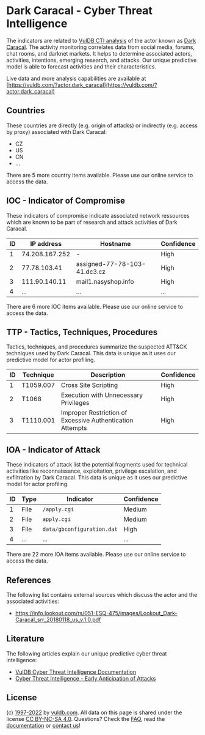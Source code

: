 # Dark Caracal - Cyber Threat Intelligence

The indicators are related to [VulDB CTI analysis](https://vuldb.com/?kb.cti) of the actor known as [Dark Caracal](https://vuldb.com/?actor.dark_caracal). The activity monitoring correlates data from social media, forums, chat rooms, and darknet markets. It helps to determine associated actors, activities, intentions, emerging research, and attacks. Our unique predictive model is able to forecast activities and their characteristics.

Live data and more analysis capabilities are available at [https://vuldb.com/?actor.dark_caracal](https://vuldb.com/?actor.dark_caracal)

## Countries

These countries are directly (e.g. origin of attacks) or indirectly (e.g. access by proxy) associated with Dark Caracal:

* CZ
* US
* CN
* ...

There are 5 more country items available. Please use our online service to access the data.

## IOC - Indicator of Compromise

These indicators of compromise indicate associated network ressources which are known to be part of research and attack activities of Dark Caracal.

ID | IP address | Hostname | Confidence
-- | ---------- | -------- | ----------
1 | 74.208.167.252 | - | High
2 | 77.78.103.41 | assigned-77-78-103-41.dc3.cz | High
3 | 111.90.140.11 | mail1.nasyshop.info | High
4 | ... | ... | ...

There are 6 more IOC items available. Please use our online service to access the data.

## TTP - Tactics, Techniques, Procedures

Tactics, techniques, and procedures summarize the suspected ATT&CK techniques used by Dark Caracal. This data is unique as it uses our predictive model for actor profiling.

ID | Technique | Description | Confidence
-- | --------- | ----------- | ----------
1 | T1059.007 | Cross Site Scripting | High
2 | T1068 | Execution with Unnecessary Privileges | High
3 | T1110.001 | Improper Restriction of Excessive Authentication Attempts | High

## IOA - Indicator of Attack

These indicators of attack list the potential fragments used for technical activities like reconnaissance, exploitation, privilege escalation, and exfiltration by Dark Caracal. This data is unique as it uses our predictive model for actor profiling.

ID | Type | Indicator | Confidence
-- | ---- | --------- | ----------
1 | File | `/apply.cgi` | Medium
2 | File | `apply.cgi` | Medium
3 | File | `data/gbconfiguration.dat` | High
4 | ... | ... | ...

There are 22 more IOA items available. Please use our online service to access the data.

## References

The following list contains external sources which discuss the actor and the associated activities:

* https://info.lookout.com/rs/051-ESQ-475/images/Lookout_Dark-Caracal_srr_20180118_us_v.1.0.pdf

## Literature

The following articles explain our unique predictive cyber threat intelligence:

* [VulDB Cyber Threat Intelligence Documentation](https://vuldb.com/?kb.cti)
* [Cyber Threat Intelligence - Early Anticipation of Attacks](https://www.scip.ch/en/?labs.20201022)

## License

(c) [1997-2022](https://vuldb.com/?kb.changelog) by [vuldb.com](https://vuldb.com/?kb.about). All data on this page is shared under the license [CC BY-NC-SA 4.0](https://creativecommons.org/licenses/by-nc-sa/4.0/). Questions? Check the [FAQ](https://vuldb.com/?kb.faq), read the [documentation](https://vuldb.com/?kb) or [contact us](https://vuldb.com/?contact)!

